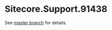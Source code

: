 # Sitecore.Support.91438

See [master branch](https://github.com/sitecoresupport/Sitecore.Support.91438) for details.